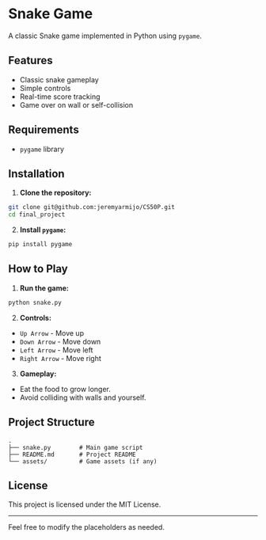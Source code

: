 # Snake Game

A classic Snake game implemented in Python using `pygame`.

## Features

- Classic snake gameplay
- Simple controls
- Real-time score tracking
- Game over on wall or self-collision

## Requirements

- `pygame` library

## Installation

1. **Clone the repository:**

```bash
git clone git@github.com:jeremyarmijo/CS50P.git
cd final_project
```

2. **Install `pygame`:**

```bash
pip install pygame
```

## How to Play

1. **Run the game:**

```bash
python snake.py
```

2. **Controls:**

- `Up Arrow` - Move up
- `Down Arrow` - Move down
- `Left Arrow` - Move left
- `Right Arrow` - Move right

3. **Gameplay:**

- Eat the food to grow longer.
- Avoid colliding with walls and yourself.

## Project Structure

```
.
├── snake.py        # Main game script
├── README.md       # Project README
└── assets/         # Game assets (if any)
```

## License

This project is licensed under the MIT License.

---

Feel free to modify the placeholders as needed.